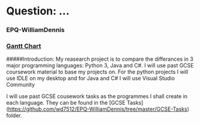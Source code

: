 # Question: ...
### EPQ-WilliamDennis
### [Gantt Chart](https://docs.google.com/spreadsheets/d/1--2cGY8hnuUD1YeF-Mha0ihXLcx8LqJEYpkNGNovKaA/edit?usp=sharing)
#####Introduction:
My reasearch project is to compare the differances in 3 major programming languages: Python 3, Java and C#. I will use past GCSE coursework material to base my projects on. For the python projects I will use IDLE on my desktop and for Java and C# I will use Visual Studio Community

I will use past GCSE cousework tasks as the programmes I shall create in each language. They can be found in the [GCSE Tasks] (https://github.com/wd7512/EPQ-WilliamDennis/tree/master/GCSE-Tasks) folder.

